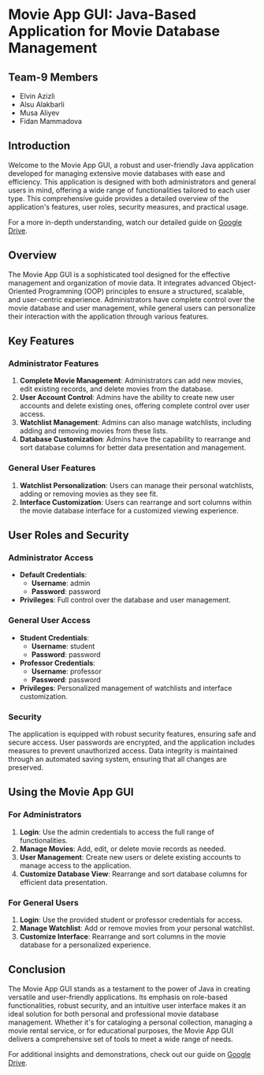 # Movie App GUI: Java-Based Application for Movie Database Management

## Team-9 Members
- Elvin Azizli
- Alsu Alakbarli
- Musa Aliyev
- Fidan Mammadova

## Introduction

Welcome to the Movie App GUI, a robust and user-friendly Java application developed for managing extensive movie databases with ease and efficiency. This application is designed with both administrators and general users in mind, offering a wide range of functionalities tailored to each user type. This comprehensive guide provides a detailed overview of the application's features, user roles, security measures, and practical usage.

For a more in-depth understanding, watch our detailed guide on [Google Drive](https://drive.google.com/drive/folders/15OMtWEy60HIoZYThFynvIpdRa2SJCB-D?usp=sharing).

## Overview

The Movie App GUI is a sophisticated tool designed for the effective management and organization of movie data. It integrates advanced Object-Oriented Programming (OOP) principles to ensure a structured, scalable, and user-centric experience. Administrators have complete control over the movie database and user management, while general users can personalize their interaction with the application through various features.

## Key Features

### Administrator Features
1. **Complete Movie Management**: Administrators can add new movies, edit existing records, and delete movies from the database.
2. **User Account Control**: Admins have the ability to create new user accounts and delete existing ones, offering complete control over user access.
3. **Watchlist Management**: Admins can also manage watchlists, including adding and removing movies from these lists.
4. **Database Customization**: Admins have the capability to rearrange and sort database columns for better data presentation and management.

### General User Features
1. **Watchlist Personalization**: Users can manage their personal watchlists, adding or removing movies as they see fit.
2. **Interface Customization**: Users can rearrange and sort columns within the movie database interface for a customized viewing experience.

## User Roles and Security

### Administrator Access
- **Default Credentials**:
  - **Username**: admin
  - **Password**: password
- **Privileges**: Full control over the database and user management.

### General User Access
- **Student Credentials**:
  - **Username**: student
  - **Password**: password
- **Professor Credentials**:
  - **Username**: professor
  - **Password**: password
- **Privileges**: Personalized management of watchlists and interface customization.

### Security
The application is equipped with robust security features, ensuring safe and secure access. User passwords are encrypted, and the application includes measures to prevent unauthorized access. Data integrity is maintained through an automated saving system, ensuring that all changes are preserved.

## Using the Movie App GUI

### For Administrators
1. **Login**: Use the admin credentials to access the full range of functionalities.
2. **Manage Movies**: Add, edit, or delete movie records as needed.
3. **User Management**: Create new users or delete existing accounts to manage access to the application.
4. **Customize Database View**: Rearrange and sort database columns for efficient data presentation.

### For General Users
1. **Login**: Use the provided student or professor credentials for access.
2. **Manage Watchlist**: Add or remove movies from your personal watchlist.
3. **Customize Interface**: Rearrange and sort columns in the movie database for a personalized experience.

## Conclusion

The Movie App GUI stands as a testament to the power of Java in creating versatile and user-friendly applications. Its emphasis on role-based functionalities, robust security, and an intuitive user interface makes it an ideal solution for both personal and professional movie database management. Whether it's for cataloging a personal collection, managing a movie rental service, or for educational purposes, the Movie App GUI delivers a comprehensive set of tools to meet a wide range of needs.

For additional insights and demonstrations, check out our guide on [Google Drive](https://drive.google.com/drive/folders/15OMtWEy60HIoZYThFynvIpdRa2SJCB-D?usp=sharing).
